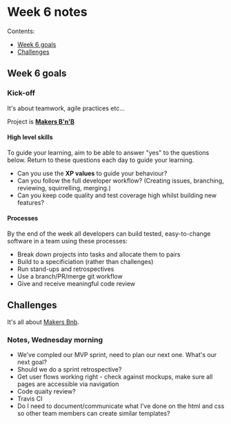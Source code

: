 # Week 6 notes

Contents:

- [Week 6 goals](#goals)
- [Challenges](#challenges)

## <a name='goals'>Week 6 goals</a>

### Kick-off

It's about teamwork, agile practices etc...

Project is **[Makers B'n'B](https://github.com/makersacademy/course/blob/master/makersbnb/specification_and_mockups.md)**

#### High level skills

To guide your learning, aim to be able to answer "yes" to the questions below. Return to these questions each day to guide your learning.

- Can you use the **XP values** to guide your behaviour?
- Can you follow the full developer workflow? (Creating issues, branching, reviewing, squirrelling, merging.)
- Can you keep code quality and test coverage high whilst building new features?

#### Processes

By the end of the week all developers can build tested, easy-to-change software in a team using these processes:

- Break down projects into tasks and allocate them to pairs
- Build to a specificiation (rather than challenges)
- Run stand-ups and retrospectives
- Use a branch/PR/merge git workflow
- Give and receive meaningful code review


## <a name='challenges'>Challenges</a>

It's all about [Makers Bnb](https://github.com/andrewmclelland23/makers-bnb).

### Notes, Wednesday morning

- We've compled our MVP sprint, need to plan our next one. What's our next goal?
- Should we do a sprint retrospective?
- Get user flows working right - check against mockups, make sure all pages are accessible via navigation
- Code quaity review?
- Travis CI
- Do I need to document/communicate what I've done on the html and css so other team members can create similar templates?